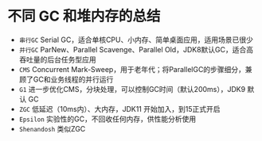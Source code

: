 # 不同 GC 和堆内存的总结

- `串行GC` Serial GC，适合单核CPU、小内存、简单桌面应用，适用场景已很少
- `‍并行GC` ParNew、Parallel Scavenge、Parallel Old，JDK8默认GC，适合高吞吐量的后台任务型应用
- `CMS` Concurrent Mark-Sweep，用于老年代；将ParallelGC的步骤细分，兼顾了GC和业务线程的并行运行
- `G1` 进一步优化CMS，分块处理，可以控制GC时间（默认200ms），JDK9 默认 GC
- `ZGC` 低延迟（10ms内）、大内存，JDK11 开始加入，到15正式开启
- `Epsilon` 实验性的GC，不回收任何内存，供性能分析使用
- `Shenandosh` 类似ZGC